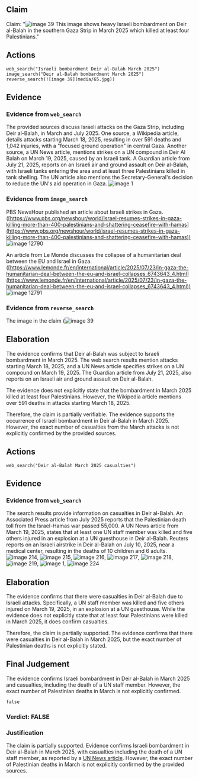 ## Claim
Claim: "![image 39](media/65.jpg) This image shows heavy Israeli bombardment on Deir al-Balah in the southern Gaza Strip in March 2025 which killed at least four Palestinians."

## Actions
```
web_search("Israeli bombardment Deir al-Balah March 2025")
image_search("Deir al-Balah bombardment March 2025")
reverse_search(![image 39](media/65.jpg))
```

## Evidence
### Evidence from `web_search`
The provided sources discuss Israeli attacks on the Gaza Strip, including Deir al-Balah, in March and July 2025. One source, a Wikipedia article, details attacks starting March 18, 2025, resulting in over 591 deaths and 1,042 injuries, with a "focused ground operation" in central Gaza. Another source, a UN News article, mentions strikes on a UN compound in Deir Al Balah on March 19, 2025, caused by an Israeli tank. A Guardian article from July 21, 2025, reports on an Israeli air and ground assault on Deir al-Balah, with Israeli tanks entering the area and at least three Palestinians killed in tank shelling. The UN article also mentions the Secretary-General's decision to reduce the UN's aid operation in Gaza. ![image 1](media/0.jpg)

### Evidence from `image_search`
PBS NewsHour published an article about Israeli strikes in Gaza. ([https://www.pbs.org/newshour/world/israel-resumes-strikes-in-gaza-killing-more-than-400-palestinians-and-shattering-ceasefire-with-hamas](https://www.pbs.org/newshour/world/israel-resumes-strikes-in-gaza-killing-more-than-400-palestinians-and-shattering-ceasefire-with-hamas)) ![image 12790](media/2025-08-31_14-49-1756651768-366310.jpg)

An article from Le Monde discusses the collapse of a humanitarian deal between the EU and Israel in Gaza. ([https://www.lemonde.fr/en/international/article/2025/07/23/in-gaza-the-humanitarian-deal-between-the-eu-and-israel-collapses_6743643_4.html](https://www.lemonde.fr/en/international/article/2025/07/23/in-gaza-the-humanitarian-deal-between-the-eu-and-israel-collapses_6743643_4.html)) ![image 12791](media/2025-08-31_14-49-1756651768-515840.jpg)


### Evidence from `reverse_search`
The image in the claim (![image 39](media/65.jpg)

## Elaboration
The evidence confirms that Deir al-Balah was subject to Israeli bombardment in March 2025. The web search results mention attacks starting March 18, 2025, and a UN News article specifies strikes on a UN compound on March 19, 2025. The Guardian article from July 21, 2025, also reports on an Israeli air and ground assault on Deir al-Balah.

The evidence does not explicitly state that the bombardment in March 2025 killed at least four Palestinians. However, the Wikipedia article mentions over 591 deaths in attacks starting March 18, 2025.

Therefore, the claim is partially verifiable. The evidence supports the occurrence of Israeli bombardment in Deir al-Balah in March 2025. However, the exact number of casualties from the March attacks is not explicitly confirmed by the provided sources.


## Actions
```
web_search("Deir al-Balah March 2025 casualties")
```

## Evidence
### Evidence from `web_search`
The search results provide information on casualties in Deir al-Balah. An Associated Press article from July 2025 reports that the Palestinian death toll from the Israel-Hamas war passed 55,000. A UN News article from March 19, 2025, states that at least one UN staff member was killed and five others injured in an explosion at a UN guesthouse in Deir al-Balah. Reuters reports on an Israeli airstrike in Deir al-Balah on July 10, 2025, near a medical center, resulting in the deaths of 10 children and 6 adults. ![image 214](media/2025-07-18_13-32-1752845557-129083.jpg), ![image 215](media/2025-07-18_13-32-1752845557-465752.jpg), ![image 216](media/2025-07-18_13-32-1752845557-689761.jpg), ![image 217](media/2025-07-18_13-32-1752845557-875183.jpg), ![image 218](media/2025-07-18_13-32-1752845558-082479.jpg), ![image 219](media/2025-07-18_13-32-1752845558-287058.jpg), ![image 1](media/0.jpg), ![image 224](media/2025-07-18_13-32-1752845578-904651.jpg)


## Elaboration
The evidence confirms that there were casualties in Deir al-Balah due to Israeli attacks. Specifically, a UN staff member was killed and five others injured on March 19, 2025, in an explosion at a UN guesthouse. While the evidence does not explicitly state that at least four Palestinians were killed in March 2025, it does confirm casualties.

Therefore, the claim is partially supported. The evidence confirms that there were casualties in Deir al-Balah in March 2025, but the exact number of Palestinian deaths is not explicitly stated.


## Final Judgement
The evidence confirms Israeli bombardment in Deir al-Balah in March 2025 and casualties, including the death of a UN staff member. However, the exact number of Palestinian deaths in March is not explicitly confirmed.

`false`

### Verdict: FALSE

### Justification
The claim is partially supported. Evidence confirms Israeli bombardment in Deir al-Balah in March 2025, with casualties including the death of a UN staff member, as reported by a [UN News article](https://news.un.org/en/story/2025/03/1160092). However, the exact number of Palestinian deaths in March is not explicitly confirmed by the provided sources.
